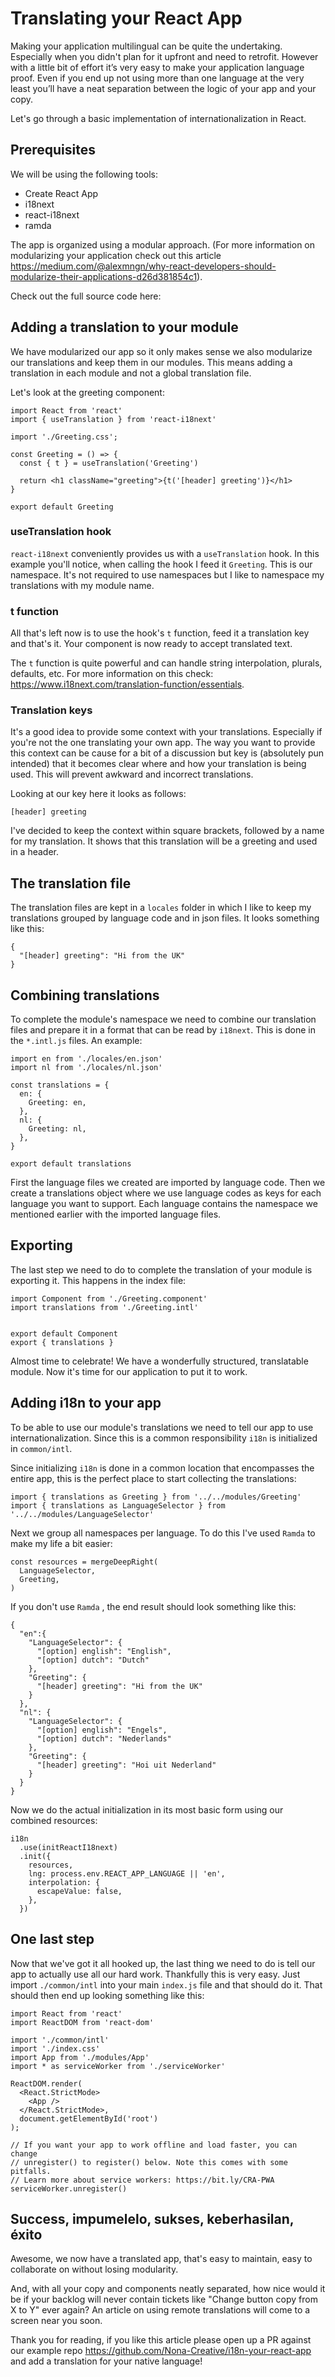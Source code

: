 Translating your React App
===

Making your application multilingual can be quite the undertaking. Especially when you didn't plan for it upfront and need to retrofit.
However with a little bit of effort it’s very easy to make your application language proof. Even if you end up not using more than one language at the very least you’ll have a neat separation between the logic of your app and your copy.

Let's go through a basic implementation of internationalization in React.

## Prerequisites
We will be using the following tools:
- Create React App
- i18next
- react-i18next
- ramda

The app is organized using a modular approach. (For more information on modularizing your application check out this article https://medium.com/@alexmngn/why-react-developers-should-modularize-their-applications-d26d381854c1).

Check out the full source code here:

## Adding a translation to your module
We have modularized our app so it only makes sense we also modularize our translations and keep them in our modules. This means adding a translation in each module and not a global translation file.

Let's look at the greeting component:
```
import React from 'react'
import { useTranslation } from 'react-i18next'

import './Greeting.css';

const Greeting = () => {
  const { t } = useTranslation('Greeting')
  
  return <h1 className="greeting">{t('[header] greeting')}</h1>
}

export default Greeting
```

### useTranslation hook
`react-i18next` conveniently provides us with a `useTranslation` hook. In this example you'll notice, when calling the hook I feed it `Greeting`. This is our namespace. It's not required to use namespaces but I like to namespace my translations with my module name.

### t function
All that's left now is to use the hook's `t` function, feed it a translation key and that's it. Your component is now ready to accept translated text.

The `t` function is quite powerful and can handle string interpolation, plurals, defaults, etc. For more information on this check: https://www.i18next.com/translation-function/essentials.

### Translation keys
It's a good idea to provide some context with your translations. Especially if you're not the one translating your own app. The way you want to provide this context can be cause for a bit of a discussion but key is (absolutely pun intended) that it becomes clear where and how your translation is being used. This will prevent awkward and incorrect translations.

Looking at our key here it looks as follows: 
```
[header] greeting
```

I've decided to keep the context within square brackets, followed by a name for my translation.
It shows that this translation will be a greeting and used in a header.

## The translation file
The translation files are kept in a `locales` folder in which I like to keep my translations grouped by language code and in json files. It looks something like this:

```
{
  "[header] greeting": "Hi from the UK"
}
```

## Combining translations
To complete the module's namespace we need to combine our translation files and prepare it in a format that can be read by `i18next`. This is done in the `*.intl.js` files. 
An example:

```
import en from './locales/en.json'
import nl from './locales/nl.json'

const translations = {
  en: {
    Greeting: en,
  },
  nl: {
    Greeting: nl,
  },
}

export default translations
```

First the language files we created are imported by language code. Then we create a translations object where we use language codes as keys for each language you want to support. Each language contains the namespace we mentioned earlier with the imported language files.


## Exporting 
The last step we need to do to complete the translation of your module is exporting it. This happens in the index file:

```
import Component from './Greeting.component'
import translations from './Greeting.intl'


export default Component
export { translations }
```

Almost time to celebrate! We have a wonderfully structured, translatable module. Now it's time for our application to put it to work.

## Adding i18n to your app
To be able to use our module's translations we need to tell our app to use internationalization. Since this is a common responsibility `i18n` is initialized in `common/intl`.

Since initializing `i18n` is done in a common location that encompasses the entire app, this is the perfect place to start collecting the translations:

```
import { translations as Greeting } from '../../modules/Greeting'
import { translations as LanguageSelector } from '../../modules/LanguageSelector'
```

Next we group all namespaces per language. To do this I've used `Ramda` to make my life a bit easier:

```
const resources = mergeDeepRight(
  LanguageSelector,
  Greeting,
)
```

If you don't use `Ramda` , the end result should look something like this:
```
{
  "en":{
    "LanguageSelector": {
      "[option] english": "English",
      "[option] dutch": "Dutch"
    },
    "Greeting": {
      "[header] greeting": "Hi from the UK"
    }
  },
  "nl": {
    "LanguageSelector": {
      "[option] english": "Engels",
      "[option] dutch": "Nederlands"
    },
    "Greeting": {
      "[header] greeting": "Hoi uit Nederland"
    }
  }
}
```

Now we do the actual initialization in its most basic form using our combined resources:

```
i18n
  .use(initReactI18next)
  .init({
    resources,
    lng: process.env.REACT_APP_LANGUAGE || 'en',
    interpolation: {
      escapeValue: false,
    },
  })
```

## One last step
Now that we've got it all hooked up, the last thing we need to do is tell our app to actually use all our hard work. Thankfully this is very easy. Just import `./common/intl` into your main `index.js` file and that should do it. That should then end up looking something like this:

```
import React from 'react'
import ReactDOM from 'react-dom'

import './common/intl'
import './index.css'
import App from './modules/App'
import * as serviceWorker from './serviceWorker'

ReactDOM.render(
  <React.StrictMode>
    <App />
  </React.StrictMode>,
  document.getElementById('root')
);

// If you want your app to work offline and load faster, you can change
// unregister() to register() below. Note this comes with some pitfalls.
// Learn more about service workers: https://bit.ly/CRA-PWA
serviceWorker.unregister()
```

## Success, impumelelo, sukses, keberhasilan, éxito
Awesome, we now have a translated app, that's easy to maintain, easy to collaborate on without losing modularity.

And, with all your copy and components neatly separated, how nice would it be if your backlog will never contain tickets like "Change button copy from X to Y" ever again? An article on using remote translations will come to a screen near you soon.

Thank you for reading, if you like this article please open up a PR against our example repo https://github.com/Nona-Creative/i18n-your-react-app and add a translation for your native language!